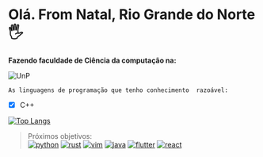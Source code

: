 # Olá. From Natal, Rio Grande do Norte 🖐️

**Fazendo faculdade de Ciência da computação na:**
 
![UnP](https://loja.unponline.com.br/media/logo/stores/19/UNP.png)


``
 As linguagens de programação que tenho conhecimento 
 razoável: 
 ``
- [x] C++



[![Top Langs](https://github-readme-stats.vercel.app/api/top-langs/?username=pedroevaristo&layout=compact)](https://github.com/anuraghazra/github-readme-stats)

> Próximos objetivos:			
[![python](https://img.shields.io/badge/Python-14354C?style=for-the-badge&logo=python&logoColor=white)]()
[![rust](https://img.shields.io/badge/Rust-000000?style=for-the-badge&logo=rust&logoColor=white)]()
[![vim](https://img.shields.io/badge/VIM-%2311AB00.svg?&style=for-the-badge&logo=vim&logoColor=white)]()
[![java](https://img.shields.io/badge/Java-ED8B00?style=for-the-badge&logo=java&logoColor=white)]()
[![flutter](https://img.shields.io/badge/Flutter-02569B?style=for-the-badge&logo=flutter&logoColor=white)]()
[![react](https://img.shields.io/badge/React-20232A?style=for-the-badge&logo=react&logoColor=61DAFB)]()
